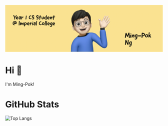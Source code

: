 ![Banner Image](./banner.png)

# Hi 👋

I'm Ming-Pok!

# GitHub Stats

![Top Langs](https://github-readme-stats.vercel.app/api/top-langs/?username=mp-ng&langs_count=10&layout=compact&theme=tokyonight)

